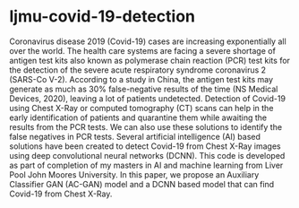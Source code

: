 # ljmu-covid-19-detection
Coronavirus disease 2019 (Covid-19) cases are increasing exponentially all over the world. The health care systems are facing a severe shortage of antigen test kits also known as polymerase chain reaction (PCR) test kits for the detection of the severe acute respiratory syndrome coronavirus 2 (SARS-Co V-2). According to a study in China, the antigen test kits may generate as much as 30% false-negative results of the time (NS Medical Devices, 2020), leaving a lot of patients undetected. Detection of Covid-19 using Chest X-Ray or computed tomography (CT) scans can help in the early identification of patients and quarantine them while awaiting the results from the PCR tests. We can also use these solutions to identify the false negatives in PCR tests. Several artificial intelligence (AI) based solutions have been created to detect Covid-19 from Chest X-Ray images using deep convolutional neural networks (DCNN). This code is developed as part of completion of my masters in AI and machine learning from Liver Pool John Moores University. In this paper, we propose an Auxiliary Classifier GAN (AC-GAN) model and a DCNN based model that can find Covid-19 from Chest X-Ray.